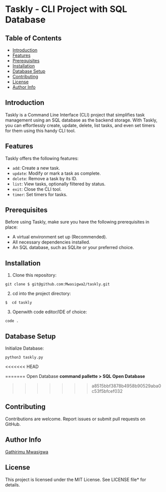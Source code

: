 # Taskly - CLI Project with SQL Database

## Table of Contents

- [Introduction](#introduction)
- [Features](#features)
- [Prerequisites](#prerequisites)
- [Installation](#installation)
- [Database Setup](#database-setup)
- [Contributing](#contributing)
- [License](#license)
- [Author Info](#author_info)

## Introduction

Taskly is a Command Line Interface (CLI) project that simplifies task management using an SQL database as the backend storage. With Taskly, you can effortlessly create, update, delete, list tasks, and even set timers for them using this handy CLI tool.

## Features

Taskly offers the following features:

- `add`: Create a new task.
- `update`: Modify or mark a task as complete.
- `delete`: Remove a task by its ID.
- `list`: View tasks, optionally filtered by status.
- `exit`: Close the CLI tool.
- `timer`: Set timers for tasks.

## Prerequisites

Before using Taskly, make sure you have the following prerequisites in place:

- A virtual environment set up (Recommended).
- All necessary dependencies installed.
- An SQL database, such as SQLite or your preferred choice.


## Installation

1. Clone this repository:

```
git clone $ git@github.com:Mwasigwa2/taskly.git
```
2. cd into the project directory:

```
$  cd taskly
```
3. Openwith code editor/IDE of choice:

```
code .
```

## Database Setup

Initialize Database:
```
python3 taskly.py
```
<<<<<<< HEAD

=======
Open Database
**command pallette > SQL Open Database**
>>>>>>> a8515bbf3878b4958b90529aba0c53f5bfcef032
## Contributing
Contributions are welcome. Report issues or submit pull requests on GitHub.

## Author Info

[Gathirimu Mwasigwa](https://github.com/Mwasigwa2)

## License
This project is licensed under the MIT License. See LICENSE file* for details.

